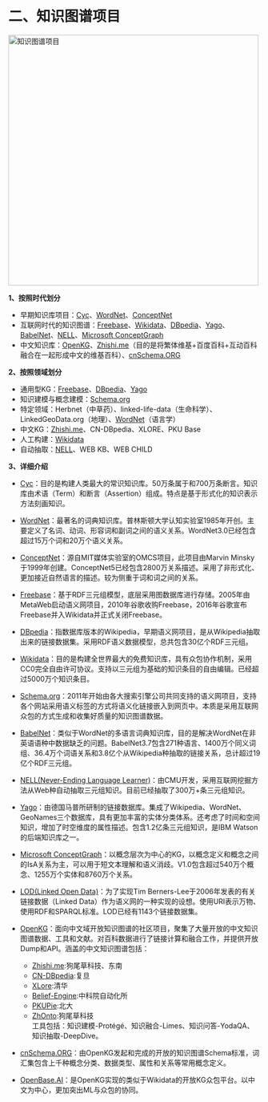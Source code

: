 
# 二、知识图谱项目
<img src="https://github.com/Shunli-Wang/Basic_Knowledge_of_KG/blob/main/imgs/KG_projects.png" width = "500" alt="知识图谱项目" align=center >

**1、按照时代划分**
- 早期知识库项目：[Cyc](https://cyc.com/)、[WordNet](https://wordnet.princeton.edu/)、[ConceptNet](http://www.conceptnet.io/)
- 互联网时代的知识图谱：[Freebase](http://www.freebase.com/)、[Wikidata](https://www.wikidata.org/)、[DBpedia](https://www.dbpedia.org/)、[Yago](https://www.mpi-inf.mpg.de/departments/databases-and-information-systems/research/yago-naga/yago/)、[BabelNet](http://live.babelnet.org/)、[NELL](http://rtw.ml.cmu.edu/rtw/)、[Microsoft ConceptGraph](https://concept.research.microsoft.com/)
- 中文知识库：[OpenKG](http://www.openkg.cn/)、[Zhishi.me](http://openkg.cn/dataset/zhishi-me)（目的是将繁体维基+百度百科+互动百科融合在一起形成中文的维基百科）、[cnSchema.ORG](https://schema.org.cn/)

**2、按照领域划分**
- 通用型KG：[Freebase](http://www.freebase.com/)、[DBpedia](https://www.dbpedia.org/)、[Yago](https://www.mpi-inf.mpg.de/departments/databases-and-information-systems/research/yago-naga/yago/)
- 知识建模与概念建模：[Schema.org](https://schema.org/)
- 特定领域：Herbnet（中草药）、linked-life-data（生命科学）、LinkedGeoData.org（地理）、[WordNet](https://wordnet.princeton.edu/)（语言学）
- 中文KG：[Zhishi.me](http://openkg.cn/dataset/zhishi-me)、CN-DBpedia、XLORE、PKU Base
- 人工构建：[Wikidata](https://www.wikidata.org/)
- 自动抽取：[NELL](http://rtw.ml.cmu.edu/rtw/)、WEB KB、WEB CHILD

**3、详细介绍**
- [Cyc](https://cyc.com/)：目的是构建人类最大的常识知识库。50万条属于和700万条断言。知识库由术语（Term）和断言（Assertion）组成。特点是基于形式化的知识表示方法刻画知识。
- [WordNet](https://wordnet.princeton.edu/)：最著名的词典知识库。普林斯顿大学认知实验室1985年开创。主要定义了名词、动词、形容词和副词之间的语义关系。WordNet3.0已经包含超过15万个词和20万个语义关系。
- [ConceptNet](http://www.conceptnet.io/)：源自MIT媒体实验室的OMCS项目，此项目由Marvin Minsky于1999年创建。ConceptNet5已经包含2800万关系描述。采用了非形式化、更加接近自然语言的描述。较为侧重于词和词之间的关系。

- [Freebase](http://www.freebase.com/)：基于RDF三元组模型，底层采用图数据库进行存储。2005年由MetaWeb启动语义网项目，2010年谷歌收购Freebase，2016年谷歌宣布Freebase并入Wikidata并正式关闭Freebase。
- [DBpedia](https://www.dbpedia.org/)：指数据库版本的Wikipedia，早期语义网项目，是从Wikipedia抽取出来的链接数据集。采用RDF语义数据模型，总共包含30亿个RDF三元组。
- [Wikidata](https://www.wikidata.org/)：目的是构建全世界最大的免费知识库，具有众包协作机制，采用CC0完全自由许可协议。支持以三元组为基础的知识条目的自由编辑。已经超过5000万个知识条目。
- [Schema.org](https://schema.org/)：2011年开始由各大搜索引擎公司共同支持的语义网项目，支持各个网站采用语义标签的方式将语义化链接嵌入到网页中。本质是采用互联网众包的方式生成和收集好质量的知识图谱数据。
- [BabelNet](http://live.babelnet.org/)：类似于WordNet的多语言词典知识库，目的是解决WordNet在非英语语种中数据缺乏的问题。BabelNet3.7包含271种语言、1400万个同义词组、36.4万个词语关系和3.8亿个从Wikipedia种抽取的链接关系，总计超过19亿个RDF三元组。
- [NELL(Never-Ending Language Learner)](http://rtw.ml.cmu.edu/rtw/)：由CMU开发，采用互联网挖掘方法从Web种自动抽取三元组知识。目前已经抽取了300万+条三元组知识。
- [Yago](https://www.mpi-inf.mpg.de/departments/databases-and-information-systems/research/yago-naga/yago/)：由德国马普所研制的链接数据库。集成了Wikipedia、WordNet、GeoNames三个数据库，具有更加丰富的实体分类体系。还考虑了时间和空间知识，增加了时空维度的属性描述。包含1.2亿条三元组知识，是IBM Watson的后端知识库之一。
- [Microsoft ConceptGraph](https://concept.research.microsoft.com/)：以概念层次为中心的KG，以概念定义和概念之间的IsA关系为主，可以用于短文本理解和语义消歧。V1.0包含超过540万个概念、1255万个实体和8760万个关系。
- [LOD(Linked Open Data)](https://lod-cloud.net/)：为了实现Tim Berners-Lee于2006年发表的有关链接数据（Linked Data）作为语义网的一种实现的设想。使用URI表示万物、使用RDF和SPARQL标准。LOD已经有1143个链接数据集。

- [OpenKG](http://www.openkg.cn/)：面向中文域开放知识图谱的社区项目，聚集了大量开放的中文知识图谱数据、工具和文献。对百科数据进行了链接计算和融合工作，并提供开放Dump和API。涵盖的中文知识图谱包括：
    - [Zhishi.me](http://openkg.cn/dataset/zhishi-me):狗尾草科技、东南
    - [CN-DBpedia](http://openkg.cn/dataset/cndbpedia):复旦
    - [XLore](http://openkg.cn/dataset/xlore):清华
    - [Belief-Engine](http://openkg.cn/dataset/belief-engine):中科院自动化所
    - [PKUPie](http://openkg.cn/dataset/pku-pie):北大
    - [ZhOnto](http://openkg.cn/dataset/zhonto):狗尾草科技  
    工具包括：知识建模-Protégé、知识融合-Limes、知识问答-YodaQA、知识抽取-DeepDive。
- [cnSchema.ORG](https://schema.org.cn/)：由OpenKG发起和完成的开放的知识图谱Schema标准，词汇集包含上千种概念分类、数据类型、属性和关系等常用概念定义。
- [OpenBase.AI](http://openbase.openkg.cn/)：是OpenKG实现的类似于Wikidata的开放KG众包平台。以中文为中心，更加突出ML与众包的协同。
